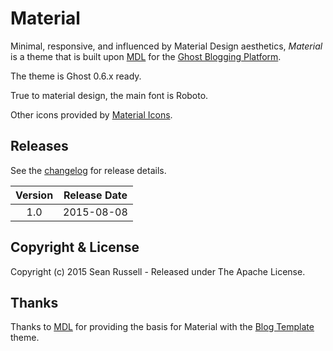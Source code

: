 # Material

Minimal, responsive, and influenced by Material Design aesthetics, *Material* is a theme that is built upon [MDL](http://www.getmdl.io/) for the [Ghost Blogging Platform](https://ghost.org/).

The theme is Ghost 0.6.x ready.

True to material design, the main font is Roboto.

Other icons provided by [Material Icons](http://google.github.io/material-design-icons/).

## Releases

See the [changelog](CHANGELOG.md) for release details.

| Version | Release Date |
| :-----: | :----------: |
| 1.0 | 2015-08-08 |


## Copyright & License

Copyright (c) 2015 Sean Russell - Released under The Apache License.

## Thanks

Thanks to [MDL](http://www.getmdl.io/) for providing the basis for Material with the  [Blog Template](http://www.getmdl.io/templates/index.html) theme.

